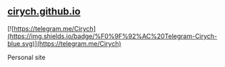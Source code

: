 [cirych.github.io](https://cirych.github.io)
------------
[![https://telegram.me/Cirych](https://img.shields.io/badge/%F0%9F%92%AC%20Telegram-Cirych-blue.svg)](https://telegram.me/Cirych)

Personal site
